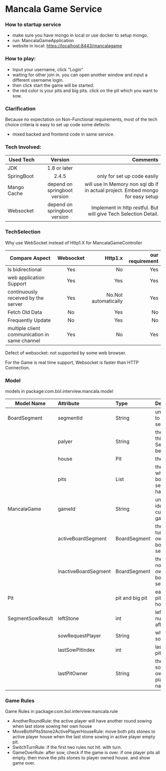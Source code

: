 # Mancala Game Service

### How to startup service
* make sure you have mongo in local or use docker to setup mongo.
* run: MancalaGameApplication
* website in local: [https://localhost:8443/mancalagame](https://localhost:8443/mancalagame)

### How to play:
* Input your username, click "Login"
* waiting for other join in. you can open another window and input a different username login.
* then click start the game will be started.
* the red color is your pits and big pits. click on the pit which you want to sow.

### Clarification
Because no expectation on Non-Functional requirements, most of the tech choice criteria is easy to set up code
some defects:
* mixed backed and frontend code in same service.


### Tech Involved:

| Used Tech   |            Version             |                                                                       Comments |
|-------------|:------------------------------:|-------------------------------------------------------------------------------:|
| JDK         |          1.8 or later          |                                                                                |
| SpringBoot  |             2.4.5              |                                                    only for set up code easily |
| Mango Cache |  depend on springboot version  | will use In Memory non sql db if in actual project. Embed mongo for easy setup |
| Websocket   |  depend on springboot version  |                Implement in http restful. But will give Tech Selection Detail. |

### TechSelection
Why use WebSocket instead of Http1.X for MancalaGameController

| Compare Aspect                                | Websocket |              Http1.x | our requirement |
|-----------------------------------------------|:---------:|---------------------:|----------------:|
| Is bidirectional                              |    Yes    |                   No |             Yes |
| web application Support                       |    Yes    |                  Yes |             Yes |
| continuously received by the server           |    Yes    | No.Not automatically |             Yes |
| Fetch Old Data                                |    No     |                  Yes |              No |
| Frequently Update                             |    No     |                  Yes |              No |
| multiple client communication in same channel |    Yes    |                   No |             Yes |

Defect of websocket: not supported by some web browser.

For the Game is real time support, Websocket is faster than HTTP Connection.

### Model
models in package:com.bol.interview.mancala.model

| Model Name        | Attribute            | Type            | Description                                 |
|-------------------|:---------------------|:----------------|:--------------------------------------------|
| BoardSegment      | segmentId            | String          | unique info to identify segment             |
|                   | palyer               | String          | the payer this board Segment belong to      |
|                   | house                | Pit             | the big Pit                                 |
|                   | pits                 | List<Pit>       | the 6 Pits which board segment has          |
| MancalaGame       | gameId               | String          | unique id to identify the current game      |
|                   | activeBoardSegment   | BoardSegment    | the current turn player owned board segment |
|                   | inactiveBoardSegment | BoardSegment    | the player not in turn owned board segment  |
| Pit               |                      | pit and big pit | each small pit and house                    |
| SegmentSowResult  | leftStone            | int             | left stone number after sow                 |
|                   | sowRequestPlayer     | String          | who is sowing                               |
|                   | lastSowPitIndex      | int             | last sowed pit index                        |
|                   | lastPitOwner         | String          | the last sowed Pit owner player name        |


### Game Rules
Game Rules in package:com.bol.interview.mancala.rule
* AnotherRoundRule:  the active player will have another round sowing when last stone sowing her own house
* MoveBothPitsStone2ActivePlayerHouseRule: move both pits stones to active player house when the last stone sowing in active player empty pit.
* SwitchTurnRule: if the first two rules not hit. with turn.
* GameOverRule: after sow, check if the game is over. if one player pits all empty. then move the pits stones to player owned house. and show game over.
 

